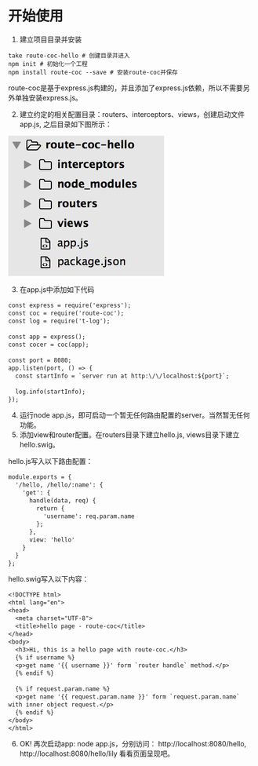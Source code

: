 # 开始使用
1. 建立项目目录并安装
```
take route-coc-hello # 创建目录并进入
npm init # 初始化一个工程
npm install route-coc --save # 安装route-coc并保存
```
route-coc是基于express.js构建的，并且添加了express.js依赖，所以不需要另外单独安装express.js。

2. 建立约定的相关配置目录：routers、interceptors、views，创建启动文件app.js, 之后目录如下图所示：

![项目目录](project-dir.png)

3. 在app.js中添加如下代码

```
const express = require('express');
const coc = require('route-coc');
const log = require('t-log');

const app = express();
const cocer = coc(app);

const port = 8080;
app.listen(port, () => {
  const startInfo = `server run at http:\/\/localhost:${port}`;

  log.info(startInfo);
});
```

4. 运行node app.js，即可启动一个暂无任何路由配置的server。当然暂无任何功能。
5. 添加view和router配置。在routers目录下建立hello.js, views目录下建立hello.swig。

hello.js写入以下路由配置：

```
module.exports = {
  '/hello, /hello/:name': {
    'get': {
      handle(data, req) {
        return {
          'username': req.param.name
        };
      },
      view: 'hello'
    }
  }
};
```

hello.swig写入以下内容：

```
<!DOCTYPE html>
<html lang="en">
<head>
  <meta charset="UTF-8">
  <title>hello page - route-coc</title>
</head>
<body>
  <h3>Hi, this is a hello page with route-coc.</h3>
  {% if username %}
  <p>get name '{{ username }}' form `router handle` method.</p>
  {% endif %}

  {% if request.param.name %}
  <p>get name '{{ request.param.name }}' form `request.param.name` with inner object request.</p>
  {% endif %}
</body>
</html>
```

6. OK! 再次启动app: node app.js，分别访问：
http://localhost:8080/hello,
http://localhost:8080/hello/lily
看看页面呈现吧。 

